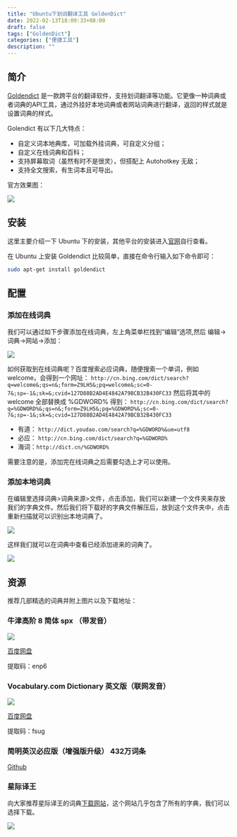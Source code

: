 ```yaml
---
title: "Ubuntu下划词翻译工具 GoldenDict"
date: 2022-02-13T18:09:33+08:00
draft: false
tags: ["GoldenDict"]
categories: ["便捷工具"]
description: ""
---
```


## 简介

[Goldendict](http://goldendict.org/) 是一款跨平台的翻译软件，支持划词翻译等功能。它更像一种词典或者词典的API工具，通过外挂好本地词典或者网站词典进行翻译，返回的样式就是设置词典的样式。

Golendict 有以下几大特点：

* 自定义词本地典库，可加载外挂词典，可自定义分组；
* 自定义在线词典和百科；
* 支持屏幕取词（虽然有时不是很灵），但搭配上 Autohotkey 无敌；
* 支持全文搜索，有生词本且可导出。

官方效果图：

![](https://cdn.jsdelivr.net/gh/hiyoung123/images/img/img_tool_goldendict_heron-single.png)



## 安装

这里主要介绍一下 Ubuntu 下的安装，其他平台的安装进入[官网](http://goldendict.org/)自行查看。

在 Ubuntu 上安装 Goldendict 比较简单，直接在命令行输入如下命令即可：

```bash
sudo apt-get install goldendict
```



## 配置

### 添加在线词典

我们可以通过如下步骤添加在线词典，左上角菜单栏找到“编辑“选项,然后 编辑->词典->网站->添加：

![](https://cdn.jsdelivr.net/gh/hiyoung123/images/img/img_tool_glodendict_add_net_dict.png)

如何获取到在线词典呢？百度搜索必应词典，随便搜索一个单词，例如 welcome，会得到一个网址：
`http://cn.bing.com/dict/search?q=welcome&;qs=n&;form=Z9LH5&;pq=welcome&;sc=0-7&;sp=-1&;sk=&;cvid=127D88B2AD4E4842A79BCB32B430FC33`
然后将其中的 welcome 全部替换成 %GDWORD% 得到：
`http://cn.bing.com/dict/search?q=%GDWORD%&;qs=n&;form=Z9LH5&;pq=%GDWORD%&;sc=0-7&;sp=-1&;sk=&;cvid=127D88B2AD4E4842A79BCB32B430FC33`

* 有道： `http://dict.youdao.com/search?q=%GDWORD%&ue=utf8`
* 必应： `http://cn.bing.com/dict/search?q=%GDWORD%`
* 海词：`http://dict.cn/%GDWORD%`

需要注意的是，添加完在线词典之后需要勾选上才可以使用。

### 添加本地词典

在编辑里选择词典>词典来源>文件，点击添加，我们可以新建一个文件夹来存放我们的字典文件。然后我们将下载好的字典文件解压后，放到这个文件夹中，点击重新扫描就可以识别出本地词典了。

![](https://cdn.jsdelivr.net/gh/hiyoung123/images/img/img_tool_glodendict_add_local_dict_1.png)

这样我们就可以在词典中查看已经添加进来的词典了。

![](https://cdn.jsdelivr.net/gh/hiyoung123/images/img/img_tool_glodendict_add_local_dict_2.png)



## 资源

推荐几部精选的词典并附上图片以及下载地址：

### 牛津高阶 8 简体 spx （带发音）

![](https://cdn.jsdelivr.net/gh/hiyoung123/images/img/img_tool_glodendict_niujin_dict.png)

[百度网盘](https://pan.baidu.com/s/1MupVJbBl4KxGjQ-PYo2pTQ)

提取码：enp6

### Vocabulary.com Dictionary 英文版（联网发音）

![](https://cdn.jsdelivr.net/gh/hiyoung123/images/img/img_tool_glodendict_vocabulary.png)

[百度网盘](https://pan.baidu.com/s/1d2pb-myWwXMZslwwQ1Hg2g)

提取码：fsug

### 简明英汉必应版（增强版升级） 432万词条

[Github](https://github.com/skywind3000/ECDICT-ultimate/releases)

### 星际译王

向大家推荐星际译王的词典[下载网站](http://download.huzheng.org/)，这个网站几乎包含了所有的字典，我们可以选择下载。

![](https://cdn.jsdelivr.net/gh/hiyoung123/images/img/img_tool_glodendict_xingji.png)
